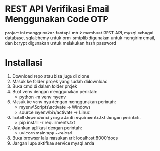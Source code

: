 # REST API Verifikasi Email Menggunakan Code OTP

project ini menggunakan fastapi untuk membuat REST API, mysql sebagai database, sqlalchemy untuk orm, smtplib digunakan untuk mengirim email, dan bcrypt digunakan untuk melakukan hash password

# Installasi

1. Download repo atau bisa juga di clone
2. Masuk ke folder projek yang sudah didownload
3. Buka cmd di dalam folder projek
4. Buat venv dengan menggunakan perintah:
    - python -m venv myenv
5. Masuk ke venv nya dengan menggunakan perintah:
    - myenv\Scripts\activate -> Windows
    - source myenv/bin/activate -> Linux
6. Install dependensi yang ada di requirments.txt dengan perintah:
    - pip install -r requirments.txt
7. Jalankan aplikasi dengan perintah:
    - uvicorn main:app --reload
8. Buka browser lalu masukan url: localhost:8000/docs
9. Jangan lupa aktifkan service mysql anda